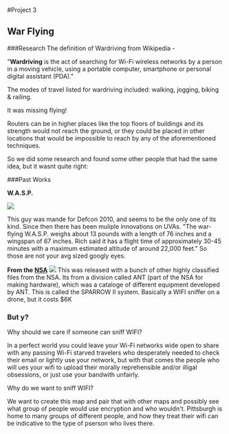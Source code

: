 #Project 3

## War Flying


###Research
The definition of Wardriving from Wikipedia - 

"**Wardriving** is the act of searching for Wi-Fi wireless networks by a person in a moving vehicle, using a portable computer, smartphone or personal digital assistant (PDA)."

The modes of travel listed for wardriving included: walking, jogging, biking & railing. 

It was missing flying!

Routers can be in higher places like the top floors of buildings and its strength would not reach the ground, or they could be placed in other locations that would be impossible to reach by any of the aforementioned techniques. 

So we did some research and found some other people that had the same idea, but it wasnt quite right:

###Past Works

**W.A.S.P.**

[![](http://images.techhive.com/images/idge/imported/article/ctw/2010/08/18/storm-warflying-100376201-orig.jpg)](http://www.computerworld.com/article/2468870/endpoint-security/war-flying-with-a-wi-fi-sniffing-drone.html)

This guy was mande for Defcon 2010, and seems to be the only one of its kind. Since then there has been muliple innovations on UVAs. "The war-flying W.A.S.P. weighs about 13 pounds with a length of 76 inches and a wingspan of 67 inches. Rich said it has a flight time of approximately 30-45 minutes with a maximum estimated altitude of around 22,000 feet." So those are not your avg sized googly eyes. 

**From the [NSA](http://hackaday.com/2014/05/02/nsa-technology-goes-open-hardware/)**
![](https://www.adafruit.com/blog/wp-content/uploads/2014/05/NSA_SPARROW_II.jpg)
This was released with a bunch of other highly classified files from the NSA. Its from a division called ANT (part of the NSA for making hardware), which was a cataloge of different equipment developed by ANT. This is called the SPARROW II system. Basically a WIFI sniffer on a drone, but it costs $6K

### But y?

Why should we care if someone can sniff WIFI?

In a perfect world you could leave your Wi-Fi networks wide open to share with any passing Wi-Fi starved travelers who desperately needed to check their email or lightly use your network, but with that comes the people who will ues your wifi to upload their morally reprehensible and/or illigal obsessions, or just use your bandwith unfairly. 

Why do we want to sniff WIFI?

We want to create this map and pair that with other maps and possibly see what group of people would use encryption and who wouldn't. Pittsburgh is home to many groups of different people, and how they treat their wifi can be indicative to the type of pserson who lives there. 